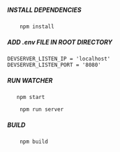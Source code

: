 ##### INSTALL DEPENDENCIES
```
    npm install
```

##### ADD .env FILE IN ROOT DIRECTORY

```
DEVSERVER_LISTEN_IP = 'localhost'
DEVSERVER_LISTEN_PORT = '8080'
```

##### RUN WATCHER

```
   npm start
```

```
    npm run server
```

##### BUILD

```
    npm build
```
